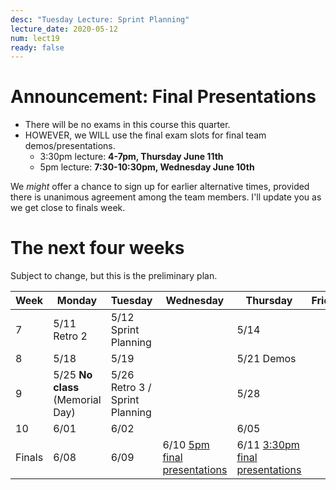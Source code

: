```yaml
---
desc: "Tuesday Lecture: Sprint Planning"
lecture_date: 2020-05-12
num: lect19
ready: false
---
```


# Announcement: Final Presentations

* There will be no exams in this course this quarter.
* HOWEVER, we WILL use the final exam slots for final team demos/presentations.
  - 3:30pm lecture: **4-7pm, Thursday June 11th**  
  - 5pm lecture: **7:30-10:30pm, Wednesday June 10th**
  
We *might* offer a chance to sign up for earlier alternative times, provided there is unanimous agreement among the team members.   I'll update you as we get close to finals week.

# The next four weeks

Subject to change, but this is the preliminary plan.

| Week | Monday        | Tuesday              | Wednesday |  Thursday      | Friday |
|------|---------------|----------------------|-----------|----------------|--------|
|  7   | 5/11 Retro 2 | 5/12 Sprint Planning |       | 5/14          | |
|  8   | 5/18         | 5/19                 |       | 5/21  Demos   | |
|  9   | 5/25 **No class** (Memorial Day) | 5/26  Retro 3 / Sprint Planning  |  | 5/28     | |
|  10   | 6/01       | 6/02           |        | 6/05 | |
| Finals | 6/08 | 6/09 | 6/10 [5pm final presentations](https://ucsb-cs48.github.io/s20/exam/5pm_section/) | 6/11 [3:30pm final presentations](https://ucsb-cs48.github.io/s20/exam/330pm_section/) | |
